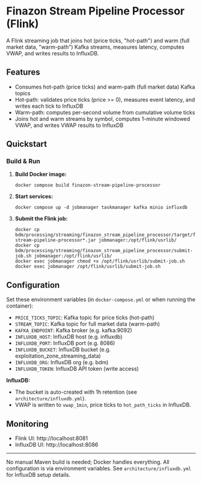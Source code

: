# Finazon Stream Pipeline Processor (Flink)

A Flink streaming job that joins hot (price ticks, "hot-path") and warm (full market data, "warm-path") Kafka streams, measures latency, computes VWAP, and writes results to InfluxDB.

## Features
- Consumes hot-path (price ticks) and warm-path (full market data) Kafka topics
- Hot-path: validates price ticks (price >= 0), measures event latency, and writes each tick to InfluxDB
- Warm-path: computes per-second volume from cumulative volume ticks
- Joins hot and warm streams by symbol, computes 1-minute windowed VWAP, and writes VWAP results to InfluxDB

## Quickstart

### Build & Run
1. **Build Docker image:**
   ```
   docker compose build finazon-stream-pipeline-processor
   ```
2. **Start services:**
   ```
   docker compose up -d jobmanager taskmanager kafka minio influxdb
   ```
3. **Submit the Flink job:**
   ```
   docker cp bdm/processing/streaming/finazon_stream_pipeline_processor/target/finazon-stream-pipeline-processor*.jar jobmanager:/opt/flink/usrlib/
   docker cp bdm/processing/streaming/finazon_stream_pipeline_processor/submit-job.sh jobmanager:/opt/flink/usrlib/
   docker exec jobmanager chmod +x /opt/flink/usrlib/submit-job.sh
   docker exec jobmanager /opt/flink/usrlib/submit-job.sh
   ```

## Configuration
Set these environment variables (in `docker-compose.yml` or when running the container):
- `PRICE_TICKS_TOPIC`: Kafka topic for price ticks (hot-path)
- `STREAM_TOPIC`: Kafka topic for full market data (warm-path)
- `KAFKA_ENDPOINT`: Kafka broker (e.g. kafka:9092)
- `INFLUXDB_HOST`: InfluxDB host (e.g. influxdb)
- `INFLUXDB_PORT`: InfluxDB port (e.g. 8086)
- `INFLUXDB_BUCKET`: InfluxDB bucket (e.g. exploitation_zone_streaming_data)
- `INFLUXDB_ORG`: InfluxDB org (e.g. bdm)
- `INFLUXDB_TOKEN`: InfluxDB API token (write access)

**InfluxDB:**
- The bucket is auto-created with 1h retention (see `architecture/influxdb.yml`).
- VWAP is written to `vwap_1min`, price ticks to `hot_path_ticks` in InfluxDB.

## Monitoring
- Flink UI: http://localhost:8081
- InfluxDB UI: http://localhost:8086

---
No manual Maven build is needed; Docker handles everything. All configuration is via environment variables. See `architecture/influxdb.yml` for InfluxDB setup details.

